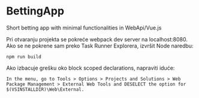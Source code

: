 # BettingApp
Short betting app with minimal functionalities in WebApi/Vue.js

Pri otvaranju projekta se pokreće webpack dev server na localhost:8080.
Ako se ne pokrene sam preko Task Runner Explorera, izvršit Node naredbu:
```
npm run build
```
Ako izbacuje grešku oko block scoped declarations, napraviti iduće:
```
In the menu, go to Tools > Options > Projects and Solutions > Web Package Management > External Web Tools and DESELECT the option for $(VSINSTALLDIR)\Web\External.
```
